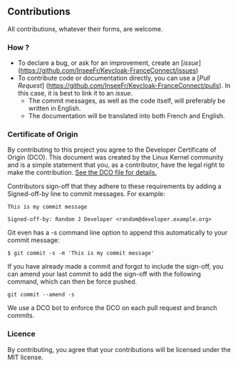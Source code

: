 ## Contributions

All contributions, whatever their forms, are welcome.

### How ?

* To declare a bug, or ask for an improvement, create an [*issue*] (https://github.com/InseeFr/Keycloak-FranceConnect/issues)
* To contribute code or documentation directly, you can use a [*Pull Request*] (https://github.com/InseeFr/Keycloak-FranceConnect/pulls). In this case, it is best to link it to an *issue*.
   * The commit messages, as well as the code itself, will preferably be written in English.
   * The documentation will be translated into both French and English.

### Certificate of Origin

By contributing to this project you agree to the Developer Certificate of Origin (DCO). This document was created by the Linux Kernel community and is a simple statement that you, as a contributor, have the legal right to make the contribution. [See the DCO file for details.](DCO.txt)

Contributors sign-off that they adhere to these requirements by adding a Signed-off-by line to commit messages. For example:

```
This is my commit message

Signed-off-by: Random J Developer <random@developer.example.org>
```

Git even has a -s command line option to append this automatically to your commit message:
```
$ git commit -s -m 'This is my commit message'
```

If you have already made a commit and forgot to include the sign-off, you can amend your last commit to add the sign-off with the following command, which can then be force pushed.
```
git commit --amend -s
```

We use a DCO bot to enforce the DCO on each pull request and branch commits.


### Licence

By contributing, you agree that your contributions will be licensed under the MIT license.

